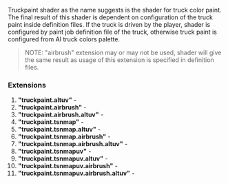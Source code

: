 Truckpaint shader as the name suggests is the shader for truck color paint. The final result of this shader is dependent on configuration of the truck paint inside definition files. If the truck is driven by the player, shader is configured by paint job definition file of the truck, otherwise truck paint is configured from AI truck colors palette.

> NOTE: "airbrush" extension may or may not be used, shader will give the same result as usage of this extension is specified in definition files.


### Extensions

1. **"truckpaint.altuv"** - 
2. **"truckpaint.airbrush"** - 
3. **"truckpaint.airbrush.altuv"** - 
4. **"truckpaint.tsnmap"** - 
5. **"truckpaint.tsnmap.altuv"** - 
6. **"truckpaint.tsnmap.airbrush"** - 
7. **"truckpaint.tsnmap.airbrush.altuv"** - 
8. **"truckpaint.tsnmapuv"** - 
9. **"truckpaint.tsnmapuv.altuv"** - 
10. **"truckpaint.tsnmapuv.airbrush"** - 
11. **"truckpaint.tsnmapuv.airbrush.altuv"** - 